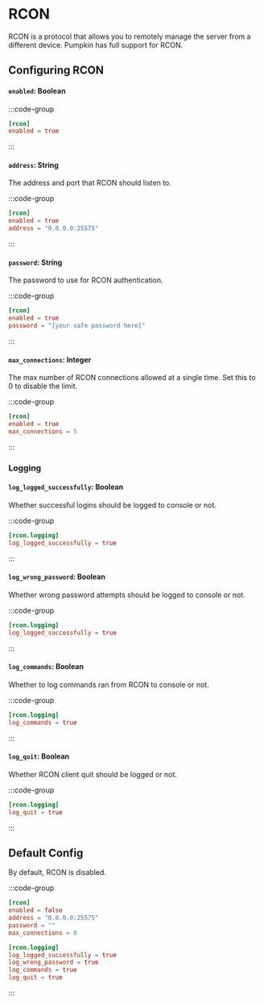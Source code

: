 # RCON
RCON is a protocol that allows you to remotely manage the server from a different device. Pumpkin has full support for RCON.

## Configuring RCON

#### `enabled`: Boolean

:::code-group
```toml [features.toml] {2}
[rcon]
enabled = true
```
:::

#### `address`: String
The address and port that RCON should listen to.

:::code-group
```toml [features.toml] {3}
[rcon]
enabled = true
address = "0.0.0.0:25575"
```
:::

#### `password`: String
The password to use for RCON authentication.

:::code-group
```toml [features.toml] {3}
[rcon]
enabled = true
password = "[your safe password here]"
```
:::

#### `max_connections`: Integer
The max number of RCON connections allowed at a single time. Set this to 0 to disable the limit.

:::code-group
```toml [features.toml] {3}
[rcon]
enabled = true
max_connections = 5
```
:::

### Logging
#### `log_logged_successfully`: Boolean
Whether successful logins should be logged to console or not.

:::code-group
```toml [features.toml] {2}
[rcon.logging]
log_logged_successfully = true
```
:::

#### `log_wrong_password`: Boolean
Whether wrong password attempts should be logged to console or not.

:::code-group
```toml [features.toml] {2}
[rcon.logging]
log_logged_successfully = true
```
:::

#### `log_commands`: Boolean
Whether to log commands ran from RCON to console or not.

:::code-group
```toml [features.toml] {2}
[rcon.logging]
log_commands = true
```
:::

#### `log_quit`: Boolean
Whether RCON client quit should be logged or not.

:::code-group
```toml [features.toml] {2}
[rcon.logging]
log_quit = true
```
:::

## Default Config
By default, RCON is disabled.

:::code-group
```toml [features.toml]
[rcon]
enabled = false
address = "0.0.0.0:25575"
password = ""
max_connections = 0

[rcon.logging]
log_logged_successfully = true
log_wrong_password = true
log_commands = true
log_quit = true
```
:::
